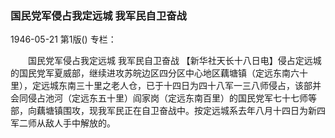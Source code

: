 ### 国民党军侵占我定远城  我军民自卫奋战

1946-05-21
第1版()
专栏：

　　国民党军侵占我定远城
    我军民自卫奋战
    【新华社天长十八日电】侵占定远城的国民党军夏威部，继续进攻苏皖边区四分区中心地区藕塘镇（定远东南六十里），定远城东南三十里之老人仓，已于十四日为四十八军一三八师侵占，该部并会同侵占池河（定远东五十里）阎家岗（定远东南百里）的国民党军七十七师等部，向藕塘镇围攻，现我军民正在自卫奋战中。按定远城系去年八月十四日为新四军二师从敌人手中解放的。
